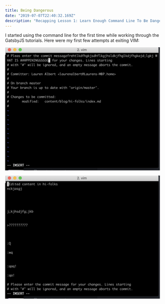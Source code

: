 ```yaml
---
title: Being Dangerous
date: "2019-07-07T22:40:32.169Z"
description: "Recapping Lesson 1: Learn Enough Command Line To Be Dangerous"
---
```


I started using the command line for the first time while working through the GatsbyJS tutorials. Here were my first few attempts at exiting VIM:

![vim1](./vim1.png)

![vim2](./vim2.png)

